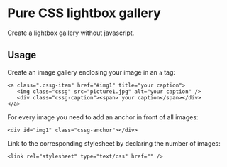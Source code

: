 # Pure CSS lightbox gallery

Create a lightbox gallery without javascript.

## Usage
Create an image gallery enclosing your image in an `a` tag:

```
<a class=".cssg-item" href="#img1" title="your caption">
   <img class="cssg" src="picture1.jpg" alt="your caption" />
   <div class="cssg-caption"><span> your caption</span></div>
</a>
```

For every image you need to add an anchor in front of all images:
```
<div id="img1" class="cssg-anchor"></div>
```

Link to the corresponding stylesheet by declaring the number of images:
```
<link rel="stylesheet" type="text/css" href="" />
```
